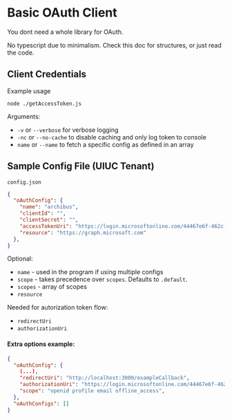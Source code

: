 # Basic OAuth Client

You dont need a whole library for OAuth.

No typescript due to minimalism. Check this doc for structures, or just read the code.

## Client Credentials

Example usage
```
node ./getAccessToken.js
```
Arguments:
- `-v` or `--verbose` for verbose logging
- `-nc` or `--no-cache` to disable caching and only log token to console
- `name` or `--name` to fetch a specific config as defined in an array

## Sample Config File (UIUC Tenant)
`config.json`
```json
{
  "oAuthConfig": {
    "name": "archibus",
    "clientId": "",
    "clientSecret": "",
    "accessTokenUri": "https://login.microsoftonline.com/44467e6f-462c-4ea2-823f-7800de5434e3/oauth2/v2.0/token",
    "resource": "https://graph.microsoft.com"
  },
}
```
Optional:
- `name` - used in the program if using multiple configs
- `scope` - takes precedence over `scopes`. Defaults to `.default`.
- `scopes` - array of scopes
- `resource`

Needed for autorization token flow:
- `redirectUri`
- `authorizationUri`

#### Extra options example:
```json
{
  "oAuthConfig": {
    (...),
    "redirectUri": "http://localhost:3000/exampleCallback",
    "authorizationUri": "https://login.microsoftonline.com/44467e6f-462c-4ea2-823f-7800de5434e3/oauth2/v2.0/authorize",
    "scope": "openid profile email offline_access",
  },
  "oAuthConfigs": []
}
```
